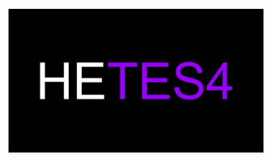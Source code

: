 ![HyperEssentials Branding](https://raw.githubusercontent.com/Biblioklept/hyperessentials/main/img/hetes4.png)

